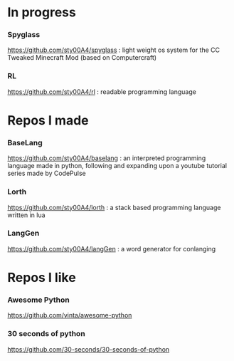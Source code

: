 # In progress

### Spyglass
https://github.com/sty00A4/spyglass
: light weight os system for the CC Tweaked Minecraft Mod (based on Computercraft)

### RL
https://github.com/sty00A4/rl
: readable programming language

# Repos I made

### BaseLang
https://github.com/sty00A4/baselang
: an interpreted programming language made in python, following and expanding upon a youtube tutorial series made by CodePulse

### Lorth
https://github.com/sty00A4/lorth
: a stack based programming language written in lua

### LangGen
https://github.com/sty00A4/langGen
: a word generator for conlanging

# Repos I like

### Awesome Python
https://github.com/vinta/awesome-python
### 30 seconds of python
https://github.com/30-seconds/30-seconds-of-python
